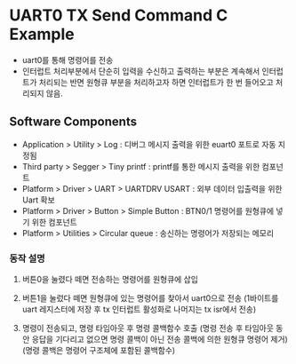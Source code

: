 # UART0 TX Send Command C Example
- uart0를 통해 명령어를 전송
- 인터럽트 처리부분에서 단순히 입력을 수신하고 출력하는 부분은 계속해서 인터럽트가 처리되는 반면
  원형큐 부분을 처리하고자 하면 인터럽트가 한 번 들어오고 처리되지 않음.
## Software Components
- Application > Utility > Log : 디버그 메시지 출력을 위한 euart0 포트로 자동 지정됨
- Third party > Segger > Tiny printf : printf를 통한 메시지 출력을 위한 컴포넌트
- Platform > Driver > UART > UARTDRV USART : 외부 데이터 입출력을 위한 Uart 확보
- Platform > Driver > Button > Simple Button : BTN0/1 명령어를 원형큐에 넣기 위한 컴포넌트
- Platform > Utilities > Circular queue : 송신하는 명령어가 저장되는 메모리

### 동작 설명
1. 버튼0을 눌렸다 떼면 전송하는 명령어를 원형큐에 삽입

2. 버튼1을 눌렀다 떼면 원형큐에 있는 명령어를 찾아서 uart0으로 전송
	(1바이트를 uart 레지스터에 저장 후 tx 인터럽트 활성화로 나머지는 tx isr에서 전송)

3. 명령이 전송되고, 명령 타임아웃 후 명령 콜백함수 호출
	(명령 전송 후 타임아웃 동안 응답을 기다리고 없으면 명령 콜백이 아닌 전송 콜백에 의한 원형큐 명령어 제거)
	(명령 콜백은 명령어 구조체에 포함된 콜백함수)

 